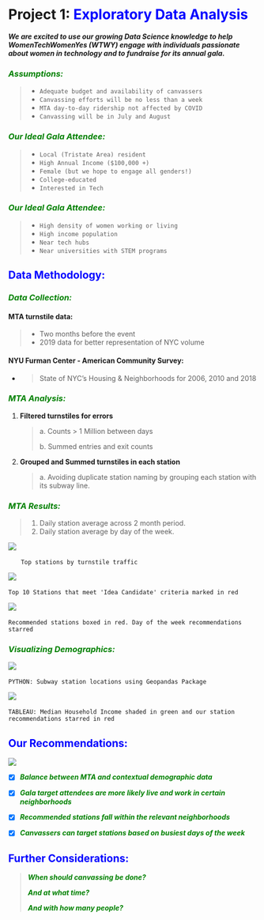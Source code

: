 # Project 1: <span style='color:blue'> Exploratory Data Analysis</span> 

***We are excited to use our growing Data Science knowledge to help WomenTechWomenYes (WTWY) engage  with individuals passionate about women in technology and to fundraise for its annual gala.***

### *<span style='color:green'>**Assumptions**:</span>*

>  * `Adequate budget and availability of canvassers`
>  * `Canvassing efforts will be no less than a week`
>  * `MTA day-to-day ridership not affected by COVID`
>  * `Canvassing will be in July and August`

### *<span style='color:green'>**Our Ideal Gala Attendee:**</span>*

> * `Local (Tristate Area) resident`
> * `High Annual Income ($100,000 +)`
> * `Female (but we hope to engage all genders!)`
> * `College-educated`
> * `Interested in Tech`

### <span style='color:green'>***Our Ideal Gala Attendee:*** </span>

> * `High density of women working or living`
> * `High income population`
> * `Near tech hubs`
> * `Near universities with STEM programs`



## <span style='color:blue'>Data Methodology: </span>

### *<span style='color:green'>**Data Collection:**</span>*

#### MTA turnstile data:

> * Two months before the event
> * 2019 data for better representation of NYC volume

#### NYU Furman Center - American Community Survey:

* > State of NYC’s Housing & Neighborhoods for 2006, 2010 and 2018

### *<span style='color:green'>**MTA Analysis:**</span>*

1. **Filtered turnstiles for errors**

   > a. Counts > 1 Million between days
   >
   > b. Summed entries and exit counts

2. **Grouped and Summed turnstiles in each station**

   > a. Avoiding duplicate station naming by grouping each station with its subway line.

   

### *<span style='color:green'>**MTA Results:**</span>*

> 1. Daily station average across 2 month period.
> 2. Daily station average by day of the week.

<img src="https://raw.githubusercontent.com/meehirpathare/project-1/master/image%20files/Top%2020%20Stations-%20pretty.png">

​															`	Top stations by turnstile traffic`

<img src="https://raw.githubusercontent.com/meehirpathare/project-1/master/image%20files/Top%2010%20out%20of%2020%20Stations-%20highres.png">

​				`Top 10 Stations that meet 'Idea Candidate' criteria marked in red `


<img src="https://raw.githubusercontent.com/meehirpathare/project-1/master/image%20files/heat%20map%20day%20of%20week.png">

​					`Recommended stations boxed in red. Day of the week recommendations starred `

### *<span style='color:green'>**Visualizing Demographics:**</span>*

<img src="https://github.com/meehirpathare/project-1/blob/master/image%20files/subway%20stations%20and%20zip%20geopandas.png">

​		`PYTHON: Subway station locations using Geopandas Package  ` 

<img src="https://github.com/meehirpathare/project-1/blob/master/image%20files/recommended%20stations%20tableau%20pic.png">

​		`TABLEAU: Median Household Income shaded in green and our station recommendations starred in red  ` 



## <span style='color:blue'>Our Recommendations: </span>
<img src="https://raw.githubusercontent.com/meehirpathare/project-1/master/image%20files/end%20recommendations.png">

- [x] <span style='color:green'>***Balance between MTA and contextual demographic data***</span>
- [x] <span style='color:green'>***Gala target attendees are more likely live and work in certain neighborhoods***</span>
- [x] <span style='color:green'>***Recommended stations fall within the relevant neighborhoods***</span>
- [x] <span style='color:green'>***Canvassers can target stations based on busiest days of the week***</span>



## <span style='color:blue'>Further Considerations: </span>

> ***<span style='color:green'>When should canvassing be done? </span>***
>
> ***<span style='color:green'>And at what time? </span>***
>
> ***<span style='color:green'>And with how many people? </span>***

